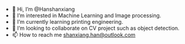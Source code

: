 - 👋 Hi, I’m @Hanshanxiang
- 👀 I’m interested in Machine Learning and Image processing.
- 🌱 I’m currently learning printing engineering.
- 💞️ I’m looking to collaborate on CV project such as object detection.
- 📫 How to reach me shanxiang.han@outlook.com

<!---
Hanshanxiang/Hanshanxiang is a ✨ special ✨ repository because its `README.md` (this file) appears on your GitHub profile.
You can click the Preview link to take a look at your changes.
--->
